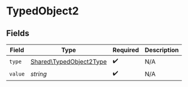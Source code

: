 # TypedObject2


## Fields

| Field                                                              | Type                                                               | Required                                                           | Description                                                        |
| ------------------------------------------------------------------ | ------------------------------------------------------------------ | ------------------------------------------------------------------ | ------------------------------------------------------------------ |
| `type`                                                             | [Shared\TypedObject2Type](../../Models/Shared/TypedObject2Type.md) | :heavy_check_mark:                                                 | N/A                                                                |
| `value`                                                            | *string*                                                           | :heavy_check_mark:                                                 | N/A                                                                |